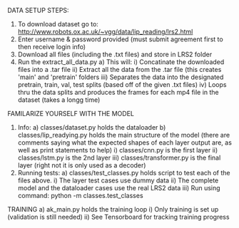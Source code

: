 DATA SETUP STEPS:
1) To download dataset go to: http://www.robots.ox.ac.uk/~vgg/data/lip_reading/lrs2.html
2) Enter username & password provided (must submit agreement first to then receive login info)
3) Download all files (including the .txt files) and store in LRS2 folder
4) Run the extract_all_data.py
      a) This will:
           i)   Concatinate the downloaded files into a .tar file
           ii)  Extract all the data from the .tar file (this creates 'main' and 'pretrain' folders
           iii) Separates the data into the designated pretrain, train, val, test splits (based off of the given .txt files)
           iv)  Loops thru the data splits and produces the frames for each mp4 file in the dataset (takes a longg time)

FAMILARIZE YOURSELF WITH THE MODEL
1) Info:
      a) classes/dataset.py holds the dataloader
      b) classes/lip_readying.py holds the main structure of the model (there are comments saying what the expected shapes of each layer output are, as well as print statements to help)
            i)   classes/cnn.py is the first layer
            ii)  classes/lstm.py is the 2nd layer
            iii) classes/transformer.py is the final layer (right not it is only used as a decoder)
2) Running tests: 
      a) classes/test_classes.py holds script to test each of the files above.
            i)   The layer test cases use dummy data
            ii)  The complete model and the dataloader cases use the real LRS2 data
            iii) Run using command: python -m classes.test_classes


TRAINING
      a) ak_main.py holds the training loop
            i)  Only training is set up (validation is still needed)
            ii) See Tensorboard for tracking training progress
